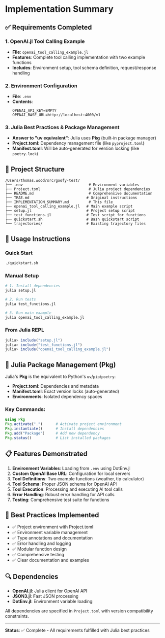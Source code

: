 # Implementation Summary

## ✅ Requirements Completed

### 1. OpenAI.jl Tool Calling Example
- **File**: `openai_tool_calling_example.jl`
- **Features**: Complete tool calling implementation with two example functions
- **Includes**: Environment setup, tool schema definition, request/response handling

### 2. Environment Configuration
- **File**: `.env`
- **Contents**: 
  ```
  OPENAI_API_KEY=EMPTY
  OPENAI_BASE_URL=http://localhost:4000/v1
  ```

### 3. Julia Best Practices & Package Management
- **Answer to "uv equivalent"**: Julia uses **Pkg** (built-in package manager)
- **Project.toml**: Dependency management file (like `pyproject.toml`)
- **Manifest.toml**: Will be auto-generated for version locking (like `poetry.lock`)

## 📁 Project Structure

```
/Users/thomas.wood/src/goofy-test/
├── .env                              # Environment variables
├── Project.toml                      # Julia project dependencies
├── README.md                         # Comprehensive documentation
├── TRAE.md                          # Original instructions
├── IMPLEMENTATION_SUMMARY.md         # This file
├── openai_tool_calling_example.jl   # Main example script
├── setup.jl                         # Project setup script
├── test_functions.jl                # Test script for functions
├── quickstart.sh                    # Bash quickstart script
└── trajectories/                    # Existing trajectory files
```

## 🚀 Usage Instructions

### Quick Start
```bash
./quickstart.sh
```

### Manual Setup
```bash
# 1. Install dependencies
julia setup.jl

# 2. Run tests
julia test_functions.jl

# 3. Run main example
julia openai_tool_calling_example.jl
```

### From Julia REPL
```julia
julia> include("setup.jl")
julia> include("test_functions.jl")
julia> include("openai_tool_calling_example.jl")
```

## 🔧 Julia Package Management (Pkg)

Julia's **Pkg** is the equivalent to Python's `uv`/`pip`/`poetry`:

- **Project.toml**: Dependencies and metadata
- **Manifest.toml**: Exact version locks (auto-generated)
- **Environments**: Isolated dependency spaces

### Key Commands:
```julia
using Pkg
Pkg.activate(".")      # Activate project environment
Pkg.instantiate()      # Install dependencies
Pkg.add("Package")     # Add new dependency
Pkg.status()           # List installed packages
```

## 📋 Features Demonstrated

1. **Environment Variables**: Loading from `.env` using DotEnv.jl
2. **Custom OpenAI Base URL**: Configuration for local servers
3. **Tool Definitions**: Two example functions (weather, tip calculator)
4. **Tool Schema**: Proper JSON schema for OpenAI API
5. **Tool Execution**: Processing and executing AI tool calls
6. **Error Handling**: Robust error handling for API calls
7. **Testing**: Comprehensive test suite for functions

## 🎯 Best Practices Implemented

- ✅ Project environment with Project.toml
- ✅ Environment variable management
- ✅ Type annotations and documentation
- ✅ Error handling and logging
- ✅ Modular function design
- ✅ Comprehensive testing
- ✅ Clear documentation and examples

## 🔍 Dependencies

- **OpenAI.jl**: Julia client for OpenAI API
- **JSON3.jl**: Fast JSON processing
- **DotEnv.jl**: Environment variable loading

All dependencies are specified in `Project.toml` with version compatibility constraints.

---

**Status**: ✅ Complete - All requirements fulfilled with Julia best practices